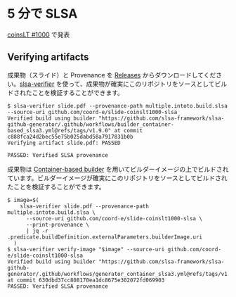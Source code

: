 # 5 分で SLSA

[coinsLT #1000](https://amakubo.connpass.com/event/288675/) で発表

## Verifying artifacts

成果物（スライド）と Provenance を [Releases](https://github.com/coord-e/slide-coinslt1000-slsa/releases/) からダウンロードしてください。[slsa-verifier](https://github.com/slsa-framework/slsa-verifier/) を使って、成果物が確実にこのリポジトリをソースとしてビルドされたことを検証することができます。

```console
$ slsa-verifier slide.pdf --provenance-path multiple.intoto.build.slsa --source-uri github.com/coord-e/slide-coinslt1000-slsa
Verified build using builder "https://github.com/slsa-framework/slsa-github-generator/.github/workflows/builder_container-based_slsa3.yml@refs/tags/v1.9.0" at commit c888fca24d2bec55e75b025dabd58a7917831b0b
Verifying artifact slide.pdf: PASSED

PASSED: Verified SLSA provenance
```

成果物は [Container-based builder](https://github.com/slsa-framework/slsa-github-generator/blob/main/internal/builders/docker/README.md) を用いてビルダーイメージの上でビルドされています。ビルダーイメージが確実にこのリポジトリをソースとしてビルドされたことを検証することができます。

```console
$ image=$(
    slsa-verifier slide.pdf --provenance-path multiple.intoto.build.slsa \
      --source-uri github.com/coord-e/slide-coinslt1000-slsa \
      --print-provenance \
      | jq -r .predicate.buildDefinition.externalParameters.builderImage.uri
  )
$ slsa-verifier verify-image "$image" --source-uri github.com/coord-e/slide-coinslt1000-slsa
Verified build using builder "https://github.com/slsa-framework/slsa-github-generator/.github/workflows/generator_container_slsa3.yml@refs/tags/v1.9.0" at commit 630dbd37cc808170ea1dc8675e302072fd069903
PASSED: Verified SLSA provenance
```
